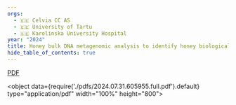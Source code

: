 ```yaml
---
orgs:
  - 🇪🇪 Celvia CC AS
  - 🇪🇪 University of Tartu
  - 🇸🇪 Karolinska University Hospital
year: "2024"
title: Honey bulk DNA metagenomic analysis to identify honey biological
hide_table_of_contents: true
---
```


[PDF](./pdfs/2024.07.31.605955.full.pdf)

<object data={require('./pdfs/2024.07.31.605955.full.pdf').default} type="application/pdf" width="100%" height="800"></object>

